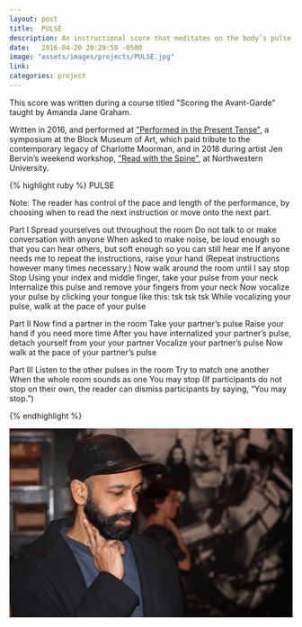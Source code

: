 ```yaml
---
layout: post
title:  PULSE
description: An instructional score that meditates on the body’s pulse and how it unfolds in time, space, and in relation to other bodies
date:   2016-04-20 20:29:59 -0500
image: "assets/images/projects/PULSE.jpg"
link:
categories: project
---
```

This score was written during a course titled "Scoring the Avant-Garde" taught by Amanda Jane Graham.

Written in 2016, and performed at ["Performed in the Present Tense"], a symposium at the Block Museum of Art, which paid tribute to the contemporary legacy of Charlotte Moorman, and in 2018 during artist Jen Bervin’s weekend workshop, ["Read with the Spine"], at Northwestern University.

{% highlight ruby %}
PULSE

Note: The reader has control of the pace and length of the performance, by choosing when to read the next instruction or move onto the next part.

Part I
Spread yourselves out throughout the room
Do not talk to or make conversation with anyone
When asked to make noise, be loud enough so that you can hear others,
but soft enough so you can still hear me
If anyone needs me to repeat the instructions, raise your hand (Repeat instructions however many times necessary.)
Now walk around the room until I say stop
Stop
Using your index and middle finger, take your pulse from your neck
Internalize this pulse and remove your fingers from your neck
Now vocalize your pulse by clicking your tongue like this: tsk tsk tsk
While vocalizing your pulse, walk at the pace of your pulse

Part II
Now find a partner in the room
Take your partner’s pulse
Raise your hand if you need more time
After you have internalized your partner’s pulse, detach yourself from your your partner
Vocalize your partner’s pulse
Now walk at the pace of your partner’s pulse

Part III
Listen to the other pulses in the room
Try to match one another
When the whole room sounds as one
You may stop
(If participants do not stop on their own, the reader can dismiss participants by saying, “You may stop.”)

{% endhighlight %}

![](/assets/images/projects/PULSE.jpg)




["Performed in the Present Tense"]: https://nublockmuseum.blog/2016/05/18/scoring-the-symposium-amanda-jane-graham-susy-bielak-on-performed-in-the-present-tense/
["Read with the Spine"]: https://digitallearning.northwestern.edu/article/2018/02/07/apply-now-%E2%80%93-read-spine
